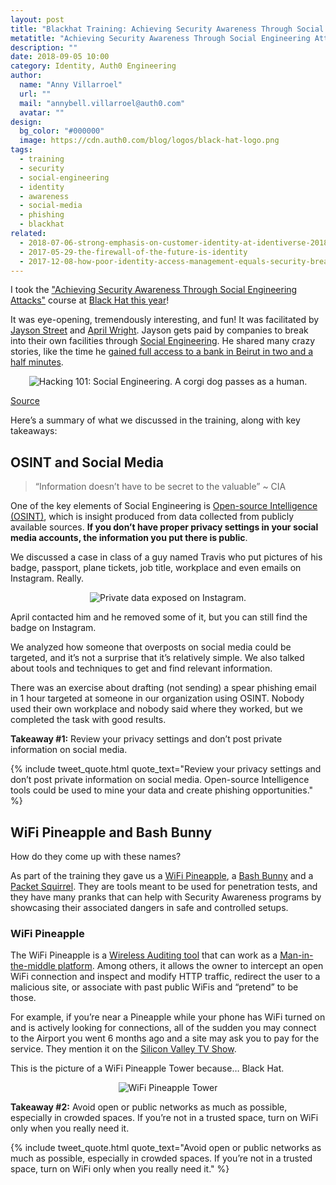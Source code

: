 ```yaml
---
layout: post
title: "Blackhat Training: Achieving Security Awareness Through Social Engineering Attacks"
metatitle: "Achieving Security Awareness Through Social Engineering Attacks"
description: ""
date: 2018-09-05 10:00
category: Identity, Auth0 Engineering
author:
  name: "Anny Villarroel"
  url: ""
  mail: "annybell.villarroel@auth0.com"
  avatar: ""
design:
  bg_color: "#000000"
  image: https://cdn.auth0.com/blog/logos/black-hat-logo.png
tags:
  - training
  - security
  - social-engineering
  - identity
  - awareness
  - social-media
  - phishing
  - blackhat
related:
  - 2018-07-06-strong-emphasis-on-customer-identity-at-identiverse-2018
  - 2017-05-29-the-firewall-of-the-future-is-identity
  - 2017-12-08-how-poor-identity-access-management-equals-security-breaches
---
```


I took the ["Achieving Security Awareness Through Social Engineering Attacks"](https://www.blackhat.com/us-18/training/achieving-security-awareness-through-social-engineering-attacks.html) course at [Black Hat this year](https://www.blackhat.com/us-18/)!

It was eye-opening, tremendously interesting, and fun! It was facilitated by [Jayson Street](https://twitter.com/jaysonstreet) and [April Wright](https://twitter.com/aprilwright). Jayson gets paid by companies to break into their own facilities through [Social Engineering](<https://en.wikipedia.org/wiki/Social_engineering_(security)>). He shared many crazy stories, like the time he [gained full access to a bank in Beirut in two and a half minutes](https://www.youtube.com/watch?v=UpX70KxGiVo&feature=youtu.be&t=434).

<p style="text-align: center;">
  <img src="https://cdn.auth0.com/blog/achieving-security-awareness-through-social-engineering-attacks/corgi-social-engineering-meme.jpg" alt="Hacking 101: Social Engineering. A corgi dog passes as a human.">
</p>

[Source](https://imgflip.com/meme/38390688/corgi-hacker?sort=latest)

Here’s a summary of what we discussed in the training, along with key takeaways:

## OSINT and Social Media

> “Information doesn’t have to be secret to the valuable” ~ CIA

One of the key elements of Social Engineering is [Open-source Intelligence (OSINT)](https://en.wikipedia.org/wiki/Open-source_intelligence), which is insight produced from data collected from publicly available sources. **If you don’t have proper privacy settings in your social media accounts, the information you put there is public**.

We discussed a case in class of a guy named Travis who put pictures of his badge, passport, plane tickets, job title, workplace and even emails on Instagram. Really.

<p style="text-align: center;">
  <img src="https://cdn.auth0.com/blog/achieving-security-awareness-through-social-engineering-attacks/private-data-exposed-in-instragram.jpg" alt="Private data exposed on Instagram.">
</p>

April contacted him and he removed some of it, but you can still find the badge on Instagram.

We analyzed how someone that overposts on social media could be targeted, and it’s not a surprise that it’s relatively simple. We also talked about tools and techniques to get and find relevant information.

There was an exercise about drafting (not sending) a spear phishing email in 1 hour targeted at someone in our organization using OSINT. Nobody used their own workplace and nobody said where they worked, but we completed the task with good results.

**Takeaway #1:** Review your privacy settings and don’t post private information on social media.

{% include tweet_quote.html quote_text="Review your privacy settings and don’t post private information on social media. Open-source Intelligence tools could be used to mine your data and create phishing opportunities." %}

## WiFi Pineapple and Bash Bunny

How do they come up with these names?

As part of the training they gave us a [WiFi Pineapple](https://www.wifipineapple.com/), a [Bash Bunny](https://wiki.bashbunny.com/#!index.md) and a [Packet Squirrel](https://www.hak5.org/gear/packet-squirrel). They are tools meant to be used for penetration tests, and they have many pranks that can help with Security Awareness programs by showcasing their associated dangers in safe and controlled setups.

### WiFi Pineapple

The WiFi Pineapple is a [Wireless Auditing tool](https://www.tutorialspoint.com/wireless_security/wireless_security_tools.htm) that can work as a [Man-in-the-middle platform](https://en.wikipedia.org/wiki/Man-in-the-middle_attack). Among others, it allows the owner to intercept an open WiFi connection and inspect and modify HTTP traffic, redirect the user to a malicious site, or associate with past public WiFis and “pretend” to be those.

For example, if you’re near a Pineapple while your phone has WiFi turned on and is actively looking for connections, all of the sudden you may connect to the Airport you went 6 months ago and a site may ask you to pay for the service. They mention it on the [Silicon Valley TV Show](https://www.youtube.com/watch?v=9FckHMPBs_Q).

This is the picture of a WiFi Pineapple Tower because… Black Hat.

<p style="text-align: center;">
  <img src="https://cdn.auth0.com/blog/achieving-security-awareness-through-social-engineering-attacks/wifi-pineapple-tower.jpg" alt="WiFi Pineapple Tower">
</p>

**Takeaway #2:** Avoid open or public networks as much as possible, especially in crowded spaces. If you’re not in a trusted space, turn on WiFi only when you really need it.

{% include tweet_quote.html quote_text="Avoid open or public networks as much as possible, especially in crowded spaces. If you’re not in a trusted space, turn on WiFi only when you really need it." %}

